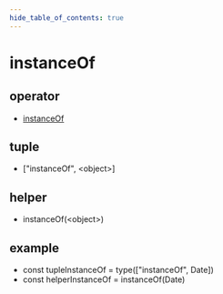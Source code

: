 ```yaml
---
hide_table_of_contents: true
---
```


# instanceOf

## operator

-   [instanceOf](./instanceof.md)

## tuple

-   ["instanceOf", &lt;object&gt;]

## helper

-   instanceOf(&lt;object&gt;)

## example

-   const tupleInstanceOf = type(["instanceOf", Date]) <br/>
-   const helperInstanceOf = instanceOf(Date) <br/>
